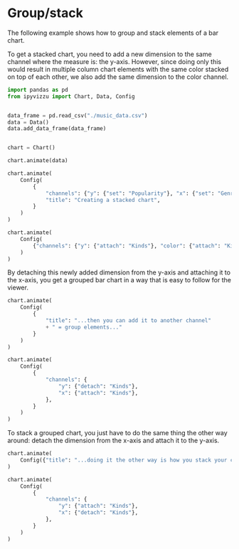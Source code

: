 # Group/stack

The following example shows how to group and stack elements of a bar chart.

To get a stacked chart, you need to add a new dimension to the same channel
where the measure is: the y-axis. However, since doing only this would result
in multiple column chart elements with the same color stacked on top of each
other, we also add the same dimension to the color channel.

```python
import pandas as pd
from ipyvizzu import Chart, Data, Config


data_frame = pd.read_csv("./music_data.csv")
data = Data()
data.add_data_frame(data_frame)


chart = Chart()

chart.animate(data)

chart.animate(
    Config(
        {
            "channels": {"y": {"set": "Popularity"}, "x": {"set": "Genres"}},
            "title": "Creating a stacked chart",
        }
    )
)

chart.animate(
    Config(
        {"channels": {"y": {"attach": "Kinds"}, "color": {"attach": "Kinds"}}}
    )
)
```

<div id="tutorial_01"></div>

By detaching this newly added dimension from the y-axis and attaching it to the
x-axis, you get a grouped bar chart in a way that is easy to follow for the
viewer.

```python
chart.animate(
    Config(
        {
            "title": "...then you can add it to another channel"
            + " = group elements..."
        }
    )
)

chart.animate(
    Config(
        {
            "channels": {
                "y": {"detach": "Kinds"},
                "x": {"attach": "Kinds"},
            },
        }
    )
)
```

<div id="tutorial_02"></div>

To stack a grouped chart, you just have to do the same thing the other way
around: detach the dimension from the x-axis and attach it to the y-axis.

```python
chart.animate(
    Config({"title": "...doing it the other way is how you stack your chart"})
)

chart.animate(
    Config(
        {
            "channels": {
                "y": {"attach": "Kinds"},
                "x": {"detach": "Kinds"},
            },
        }
    )
)
```

<div id="tutorial_03"></div>

<script src="./group_stack.js"></script>

